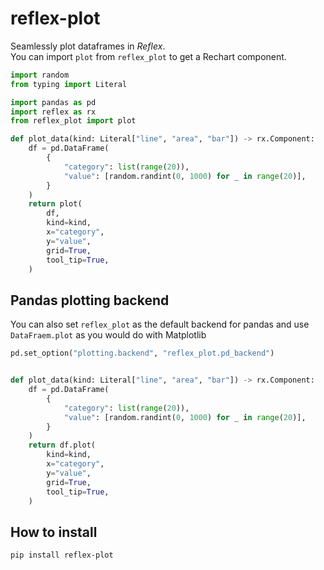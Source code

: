 # reflex-plot
Seamlessly plot dataframes in _Reflex_.
\
You can import `plot` from `reflex_plot` to get a Rechart component.

```python
import random
from typing import Literal

import pandas as pd
import reflex as rx
from reflex_plot import plot

def plot_data(kind: Literal["line", "area", "bar"]) -> rx.Component:
    df = pd.DataFrame(
        {
            "category": list(range(20)),
            "value": [random.randint(0, 1000) for _ in range(20)],
        }
    )
    return plot(
        df,
        kind=kind,
        x="category",
        y="value",
        grid=True,
        tool_tip=True,
    )
```

## Pandas plotting backend

You can also set `reflex_plot` as the default backend for pandas and use `DataFraem.plot` as you would do with Matplotlib


```python
pd.set_option("plotting.backend", "reflex_plot.pd_backend")


def plot_data(kind: Literal["line", "area", "bar"]) -> rx.Component:
    df = pd.DataFrame(
        {
            "category": list(range(20)),
            "value": [random.randint(0, 1000) for _ in range(20)],
        }
    )
    return df.plot(
        kind=kind,
        x="category",
        y="value",
        grid=True,
        tool_tip=True,
    )

```

## How to install
```
pip install reflex-plot
```
